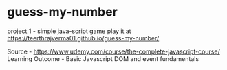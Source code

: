 # guess-my-number

project 1 - simple java-script game 
play it at https://teerthrajverma01.github.io/guess-my-number/  
  
Source - https://www.udemy.com/course/the-complete-javascript-course/ 
Learning Outcome - Basic Javascript DOM and event fundamentals 
